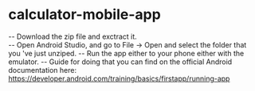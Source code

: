 # calculator-mobile-app
-- Download the zip file and exctract it.</br>-- Open Android Studio, and go to File -> Open and select the folder that you 've just unziped. -- Run the app either to your phone either with the emulator. -- Guide for doing that you can find on the official Android documentation here: https://developer.android.com/training/basics/firstapp/running-app
